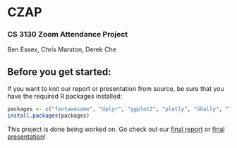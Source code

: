 # CZAP
### CS 3130 Zoom Attendance Project

Ben Essex, Chris Marston, Derek Che

## Before you get started:

If you want to knit our report or presentation from source, be sure that you have the required R packages installed:

```r
packages <- c("fontawesome", "dplyr", "ggplot2", "plotly", "GGally", "lazyeval", "rmdformats")
install.packages(packages)
```

This project is done being worked on. Go check out our [final report](https://bessex.github.io/CZAP) or [final presentation](https://bessex.github.io/CZAP/Presentation.html)!
